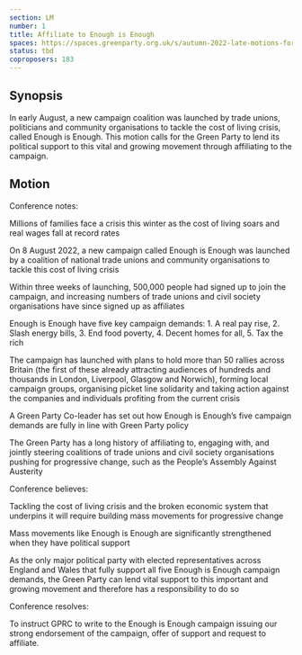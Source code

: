 ```yaml
---
section: LM
number: 1
title: Affiliate to Enough is Enough
spaces: https://spaces.greenparty.org.uk/s/autumn-2022-late-motions-forum/?contentId=108431
status: tbd
coproposers: 183
---
```

## Synopsis
In early August, a new campaign coalition was launched by trade unions, politicians and community organisations to tackle the cost of living crisis, called Enough is Enough. This motion calls for the Green Party to lend its political support to this vital and growing movement through affiliating to the campaign.

## Motion
Conference notes:

Millions of families face a crisis this winter as the cost of living soars and real wages fall at record rates

On 8 August 2022, a new campaign called Enough is Enough was launched by a coalition of national trade unions and community organisations to tackle this cost of living crisis

Within three weeks of launching, 500,000 people had signed up to join the campaign, and increasing numbers of trade unions and civil society organisations have since signed up as affiliates

Enough is Enough have five key campaign demands: 1. A real pay rise, 2. Slash energy bills, 3. End food poverty, 4. Decent homes for all, 5. Tax the rich

The campaign has launched with plans to hold more than 50 rallies across Britain (the first of these already attracting audiences of hundreds and thousands in London, Liverpool, Glasgow and Norwich), forming local campaign groups, organising picket line solidarity and taking action against the companies and individuals profiting from the current crisis

A Green Party Co-leader has set out how Enough is Enough’s five campaign demands are fully in line with Green Party policy

The Green Party has a long history of affiliating to, engaging with, and jointly steering coalitions of trade unions and civil society organisations pushing for progressive change, such as the People’s Assembly Against Austerity

Conference believes:

Tackling the cost of living crisis and the broken economic system that underpins it will require building mass movements for progressive change

Mass movements like Enough is Enough are significantly strengthened when they have political support

As the only major political party with elected representatives across England and Wales that fully support all five Enough is Enough campaign demands, the Green Party can lend vital support to this important and growing movement and therefore has a responsibility to do so

Conference resolves:

To instruct GPRC to write to the Enough is Enough campaign issuing our strong endorsement of the campaign, offer of support and request to affiliate.
